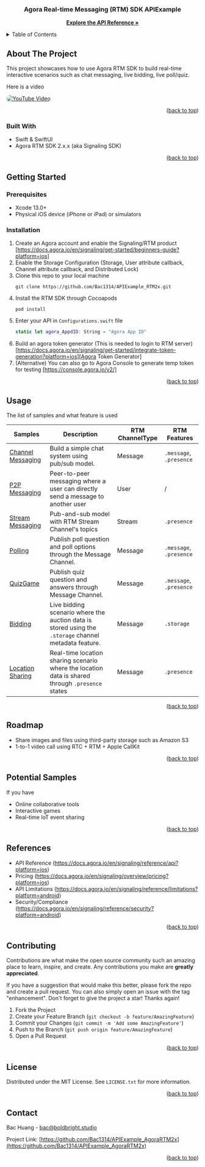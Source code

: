 <a name="readme-top"></a>

<!-- PROJECT LOGO -->
<br />
<div align="center">
  <a href="https://github.com/Bac1314/APIExample_AgoraRTM2x">
    <!-- <img src="images/logo.png" alt="Logo" width="80" height="80"> -->
  </a>

<h3 align="center">Agora Real-time Messaging (RTM) SDK APIExample</h3>


  <p align="center">
    <a href="https://docs.agora.io/en/signaling/reference/api?platform=ios"><strong>Explore the API Reference »</strong></a>

  </p>
</div>


<!-- TABLE OF CONTENTS -->
<details>
  <summary>Table of Contents</summary>
  <ol>
    <li>
      <a href="#about-the-project">About The Project</a>
      <ul>
        <li><a href="#built-with">Built With</a></li>
      </ul>
    </li>
    <li>
      <a href="#getting-started">Getting Started</a>
      <ul>
        <li><a href="#prerequisites">Prerequisites</a></li>
        <li><a href="#installation">Installation</a></li>
      </ul>
    </li>
    <li><a href="#usage">Usage</a></li>
    <li><a href="#roadmap">Roadmap</a></li>
    <li><a href="#contributing">Contributing</a></li>
    <li><a href="#license">License</a></li>
    <li><a href="#contact">Contact</a></li>
    <li><a href="#acknowledgments">Acknowledgments</a></li>
  </ol>
</details>



<!-- ABOUT THE PROJECT -->
## About The Project

<!-- [![Product Name Screen Shot][product-screenshot]](https://example.com) -->

This project showcases how to use Agora RTM SDK to build real-time interactive scenarios such as chat messaging, live bidding, live poll/quiz.

Here is a video 

<!-- [![YouTube Video](https://img.youtube.com/vi/5ZqHV-nf7WY/0.jpg)](https://www.youtube.com/watch?v=5ZqHV-nf7WY) -->

<a href="https://www.youtube.com/watch?v=wULShl2kK2Y">
  <img src="https://img.youtube.com/vi/wULShl2kK2Y/0.jpg" alt="YouTube Video" style="border-radius: 16px;">
</a>

<p align="right">(<a href="#readme-top">back to top</a>)</p>


### Built With

* Swift & SwiftUI
* Agora RTM SDK 2.x.x (aka Signaling SDK)
<p align="right">(<a href="#readme-top">back to top</a>)</p>

<!-- GETTING STARTED -->
## Getting Started


### Prerequisites

* Xcode 13.0+
* Physical iOS device (iPhone or iPad) or simulators


### Installation

1. Create an Agora account and enable the Signaling/RTM product [https://docs.agora.io/en/signaling/get-started/beginners-guide?platform=ios]
2. Enable the Storage Configuration (Storage, User attribute callback, Channel attribute callback, and Distributed Lock)
3. Clone this repo to your local machine 
   ```
   git clone https://github.com/Bac1314/APIExample_RTM2x.git
   ```
4. Install the RTM SDK through Cocoapods
   ```
   pod install
   ```
5. Enter your API in `Configurations.swift` file
   ```swift
   static let agora_AppdID: String = "Agora App ID"
   ```
6. Build an agora token generator (This is needed to login to RTM server) [https://docs.agora.io/en/signaling/get-started/integrate-token-generation?platform=ios][Agora Token Generator]
7. (Alternative) You can also go to Agora Console to generate temp token for testing [https://console.agora.io/v2/]

<p align="right">(<a href="#readme-top">back to top</a>)</p>



<!-- USAGE EXAMPLES -->
## Usage

The list of samples and what feature is used


| **Samples**      | **Description**                                                                                      | **RTM ChannelType** | **RTM Features**  |
|------------------|------------------------------------------------------------------------------------------------------|---------------------|-------------------|
| [Channel Messaging](/APIExample_RTM2x/Examples/Basic/ChannelMessaging/) | Build a simple chat system using pub/sub model.                                                      | Message             | `.message`, `.presence` |
| [P2P Messaging](/APIExample_RTM2x/Examples/Basic/P2PMessaging/)     | Peer-to-peer messaging where a user can directly send a message to another user                      | User               | /                 |
| [Stream Messaging](APIExample_RTM2x/Examples/Basic/StreamMessaging/)          | Pub-and-sub model with RTM Stream Channel's topics | Stream             | `.presence`           |
| [Polling](APIExample_RTM2x/Examples/Advanced/Polling/)          | Publish poll question and poll options through the Message Channel.                                  | Message             | `.message`, `.presence` |
| [QuizGame](APIExample_RTM2x/Examples/Advanced/QuizGame/)         | Publish quiz question and answers through Message Channel.                                           | Message             | `.message`, `.presence` |
| [Bidding](APIExample_RTM2x/Examples/Advanced/Bidding/)          | Live bidding scenario where the auction data is stored using the `.storage` channel metadata feature. | Message             | `.storage`           |
| [Location Sharing](APIExample_RTM2x/Examples/Advanced/LocationSharing/)          | Real-time location sharing scenario where the location data is shared through `.presence` states | Message             | `.presence`           |



<p align="right">(<a href="#readme-top">back to top</a>)</p>



<!-- ROADMAP -->
## Roadmap

- Share images and files using third-party storage such as Amazon S3
- 1-to-1 video call using RTC + RTM + Apple CallKit

<p align="right">(<a href="#readme-top">back to top</a>)</p>


<!-- ROADMAP -->
## Potential Samples
If you have 

- Online collaborative tools
- Interactive games
- Real-time IoT event sharing

<p align="right">(<a href="#readme-top">back to top</a>)</p>


<!-- RTM API Limitation -->
## References

- API Reference (https://docs.agora.io/en/signaling/reference/api?platform=ios)
- Pricing (https://docs.agora.io/en/signaling/overview/pricing?platform=ios)
- API Limitations (https://docs.agora.io/en/signaling/reference/limitations?platform=android)
- Security/Compliance (https://docs.agora.io/en/signaling/reference/security?platform=android) 



<p align="right">(<a href="#readme-top">back to top</a>)</p>


<!-- CONTRIBUTING -->
## Contributing

Contributions are what make the open source community such an amazing place to learn, inspire, and create. Any contributions you make are **greatly appreciated**.

If you have a suggestion that would make this better, please fork the repo and create a pull request. You can also simply open an issue with the tag "enhancement".
Don't forget to give the project a star! Thanks again!

1. Fork the Project
2. Create your Feature Branch (`git checkout -b feature/AmazingFeature`)
3. Commit your Changes (`git commit -m 'Add some AmazingFeature'`)
4. Push to the Branch (`git push origin feature/AmazingFeature`)
5. Open a Pull Request

<p align="right">(<a href="#readme-top">back to top</a>)</p>



<!-- LICENSE -->
## License

Distributed under the MIT License. See `LICENSE.txt` for more information.

<p align="right">(<a href="#readme-top">back to top</a>)</p>



<!-- CONTACT -->
## Contact

Bac Huang  - bac@boldbright.studio

Project Link: [https://github.com/Bac1314/APIExample_AgoraRTM2x](https://github.com/Bac1314/APIExample_AgoraRTM2x)

<p align="right">(<a href="#readme-top">back to top</a>)</p>



